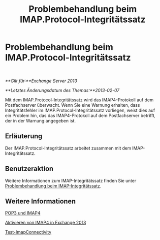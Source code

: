 ﻿---
title: Problembehandlung beim IMAP.Protocol-Integritätssatz
TOCTitle: Problembehandlung beim IMAP.Protocol-Integritätssatz
ms:assetid: ab0df2c9-5a85-4061-ba67-750962d14c1b
ms:mtpsurl: https://technet.microsoft.com/de-de/library/ms.exch.scom.imap.protocol(v=EXCHG.150)
ms:contentKeyID: 53181867
ms.date: 10/08/2015
mtps_version: v=EXCHG.150
ms.translationtype: HT
---

# Problembehandlung beim IMAP.Protocol-Integritätssatz

 

_**Gilt für:**Exchange Server 2013_

_**Letztes Änderungsdatum des Themas:**2013-02-07_

Mit dem IMAP.Protocol-Integritätssatz wird das IMAP4-Protokoll auf dem Postfachserver überwacht. Wenn Sie eine Warnung erhalten, dass Integritätsfehler im IMAP.Protocol-Integritätssatz vorliegen, weist dies auf ein Problem hin, das das IMAP4-Protokoll auf dem Postfachserver betrifft, der in der Warnung angegeben ist.

## Erläuterung

Der IMAP.Protocol-Integritätssatz arbeitet zusammen mit dem IMAP-Integritätssatz.

## Benutzeraktion

Weitere Informationen zum IMAP-Integritätssatz finden Sie unter [Problembehandlung beim IMAP-Integritätssatz](troubleshooting-imap-health-set.md).

## Weitere Informationen

[POP3 und IMAP4](https://technet.microsoft.com/de-de/library/jj657728\(v=exchg.150\))

[Aktivieren von IMAP4 in Exchange 2013](https://technet.microsoft.com/de-de/library/bb124489\(v=exchg.150\))

[Test-ImapConnectivity](https://technet.microsoft.com/de-de/library/bb738126\(v=exchg.150\))

